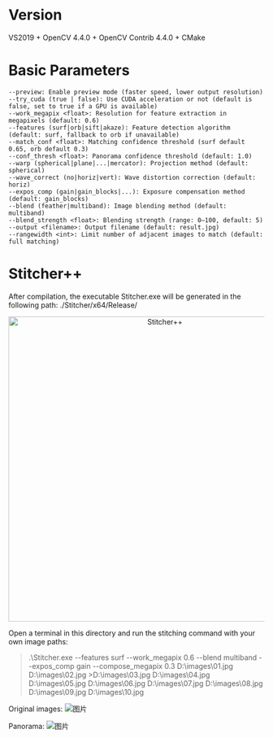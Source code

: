 # Version
   VS2019 + OpenCV 4.4.0 + OpenCV Contrib 4.4.0 + CMake  

# Basic Parameters
    --preview: Enable preview mode (faster speed, lower output resolution)  
    --try_cuda (true | false): Use CUDA acceleration or not (default is false, set to true if a GPU is available)
    --work_megapix <float>: Resolution for feature extraction in megapixels (default: 0.6)
    --features (surf|orb|sift|akaze): Feature detection algorithm (default: surf, fallback to orb if unavailable)
    --match_conf <float>: Matching confidence threshold (surf default 0.65, orb default 0.3)
    --conf_thresh <float>: Panorama confidence threshold (default: 1.0)
    --warp (spherical|plane|...|mercator): Projection method (default: spherical)
    --wave_correct (no|horiz|vert): Wave distortion correction (default: horiz)
    --expos_comp (gain|gain_blocks|...): Exposure compensation method (default: gain_blocks)
    --blend (feather|multiband): Image blending method (default: multiband)
    --blend_strength <float>: Blending strength (range: 0–100, default: 5)
    --output <filename>: Output filename (default: result.jpg)
    --rangewidth <int>: Limit number of adjacent images to match (default: full matching)


# Stitcher++

After compilation, the executable Stitcher.exe will be generated in the following path:
./Stitcher/x64/Release/ 

<div align="center">
  <img src="https://github.com/user-attachments/assets/6d1d294a-38ce-478c-a8ab-7a58dba0ad24 " width="600" alt="Stitcher++" />
</div>


Open a terminal in this directory and run the stitching command with your own image paths: 

>.\Stitcher.exe --features surf --work_megapix 0.6 --blend multiband --expos_comp gain --compose_megapix 0.3 D:\images\01.jpg D:\images\02.jpg >D:\images\03.jpg D:\images\04.jpg D:\images\05.jpg D:\images\06.jpg D:\images\07.jpg D:\images\08.jpg D:\images\09.jpg D:\images\10.jpg

Original images:
![图片](https://github.com/user-attachments/assets/6fcf2848-a4b5-416c-b94f-a46568907c0b)

Panorama:
![图片](https://github.com/user-attachments/assets/261d6c95-e19c-442c-8206-07aa06e5ba4b)

